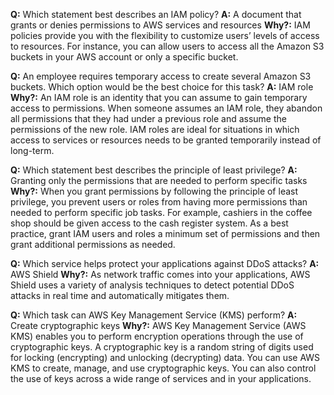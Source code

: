 **Q:** Which statement best describes an IAM policy?
**A:** A document that grants or denies permissions to AWS services and resources
**Why?:** IAM policies provide you with the flexibility to customize users’ levels of access to resources. For instance, you can allow users to access all the Amazon S3 buckets in your AWS account or only a specific bucket.

**Q:** An employee requires temporary access to create several Amazon S3 buckets. Which option would be the best choice for this task?
**A:** IAM role
**Why?:** An IAM role is an identity that you can assume to gain temporary access to permissions. When someone assumes an IAM role, they abandon all permissions that they had under a previous role and assume the permissions of the new role. IAM roles are ideal for situations in which access to services or resources needs to be granted temporarily instead of long-term.

**Q:** Which statement best describes the principle of least privilege?
**A:** Granting only the permissions that are needed to perform specific tasks
**Why?:** When you grant permissions by following the principle of least privilege, you prevent users or roles from having more permissions than needed to perform specific job tasks. For example, cashiers in the coffee shop should be given access to the cash register system. As a best practice, grant IAM users and roles a minimum set of permissions and then grant additional permissions as needed.

**Q:** Which service helps protect your applications against DDoS attacks?
**A:** AWS Shield
**Why?:** As network traffic comes into your applications, AWS Shield uses a variety of analysis techniques to detect potential DDoS attacks in real time and automatically mitigates them.

**Q:** Which task can AWS Key Management Service (KMS) perform?
**A:** Create cryptographic keys
**Why?:** AWS Key Management Service (AWS KMS) enables you to perform encryption operations through the use of cryptographic keys. A cryptographic key is a random string of digits used for locking (encrypting) and unlocking (decrypting) data. You can use AWS KMS to create, manage, and use cryptographic keys. You can also control the use of keys across a wide range of services and in your applications.
